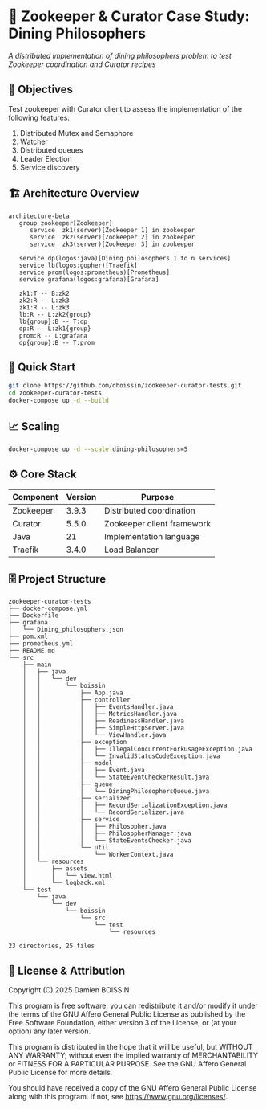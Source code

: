 # 🧪 Zookeeper & Curator Case Study: Dining Philosophers

*A distributed implementation of dining philosophers problem to test Zookeeper coordination and Curator recipes*

## 🎯 Objectives

Test zookeeper with Curator client to assess the implementation of the following features:
1. Distributed Mutex and Semaphore
2. Watcher
3. Distributed queues
4. Leader Election
5. Service discovery

## 🏗️ Architecture Overview

```mermaid
architecture-beta
   group zookeeper[Zookeeper]
      service  zk1(server)[Zookeeper 1] in zookeeper
      service  zk2(server)[Zookeeper 2] in zookeeper
      service  zk3(server)[Zookeeper 3] in zookeeper

   service dp(logos:java)[Dining philosophers 1 to n services]
   service lb(logos:gopher)[Traefik]
   service prom(logos:prometheus)[Prometheus]
   service grafana(logos:grafana)[Grafana]

   zk1:T -- B:zk2
   zk2:R -- L:zk3
   zk1:R -- L:zk3
   lb:R -- L:zk2{group}
   lb{group}:B -- T:dp
   dp:R -- L:zk1{group}
   prom:R -- L:grafana
   dp{group}:B -- T:prom
```

## 🚀 Quick Start

```bash
git clone https://github.com/dboissin/zookeeper-curator-tests.git
cd zookeeper-curator-tests
docker-compose up -d --build
```

## 📈 Scaling

```bash
docker-compose up -d --scale dining-philosophers=5
```

## ⚙️ Core Stack
| Component   | Version | Purpose                          |
|-------------|---------|----------------------------------|
| Zookeeper   | 3.9.3   | Distributed coordination         |
| Curator     | 5.5.0   | Zookeeper client framework       |
| Java        | 21     | Implementation language          |
| Traefik | 3.4.0   | Load Balancer       |



## 🗄️ Project Structure

```
zookeeper-curator-tests
├── docker-compose.yml
├── Dockerfile
├── grafana
│   └── Dining_philosophers.json
├── pom.xml
├── prometheus.yml
├── README.md
└── src
    ├── main
    │   ├── java
    │   │   └── dev
    │   │       └── boissin
    │   │           ├── App.java
    │   │           ├── controller
    │   │           │   ├── EventsHandler.java
    │   │           │   ├── MetricsHandler.java
    │   │           │   ├── ReadinessHandler.java
    │   │           │   ├── SimpleHttpServer.java
    │   │           │   └── ViewHandler.java
    │   │           ├── exception
    │   │           │   ├── IllegalConcurrentForkUsageException.java
    │   │           │   └── InvalidStatusCodeException.java
    │   │           ├── model
    │   │           │   ├── Event.java
    │   │           │   └── StateEventCheckerResult.java
    │   │           ├── queue
    │   │           │   └── DiningPhilosophersQueue.java
    │   │           ├── serializer
    │   │           │   ├── RecordSerializationException.java
    │   │           │   └── RecordSerializer.java
    │   │           ├── service
    │   │           │   ├── Philosopher.java
    │   │           │   ├── PhilosopherManager.java
    │   │           │   └── StateEventsChecker.java
    │   │           └── util
    │   │               └── WorkerContext.java
    │   └── resources
    │       ├── assets
    │       │   └── view.html
    │       └── logback.xml
    └── test
        └── java
            └── dev
                └── boissin
                    └── src
                        └── test
                            └── resources

23 directories, 25 files
```

## 📜 License & Attribution

Copyright (C) 2025 Damien BOISSIN

This program is free software: you can redistribute it and/or modify
it under the terms of the GNU Affero General Public License as published
by the Free Software Foundation, either version 3 of the License, or
(at your option) any later version.

This program is distributed in the hope that it will be useful,
but WITHOUT ANY WARRANTY; without even the implied warranty of
MERCHANTABILITY or FITNESS FOR A PARTICULAR PURPOSE. See the
GNU Affero General Public License for more details.

You should have received a copy of the GNU Affero General Public License
along with this program. If not, see https://www.gnu.org/licenses/.
